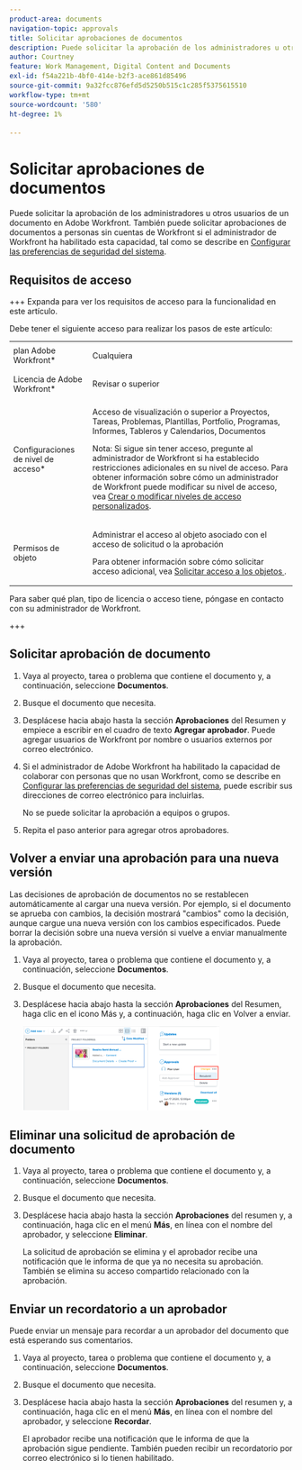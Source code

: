 ```yaml
---
product-area: documents
navigation-topic: approvals
title: Solicitar aprobaciones de documentos
description: Puede solicitar la aprobación de los administradores u otros usuarios de un documento en Adobe Workfront. También puede solicitar aprobaciones de documentos a usuarios sin cuentas de Workfront si el administrador de Workfront ha habilitado esta capacidad, tal como se describe en Configuración de las preferencias de seguridad del sistema.
author: Courtney
feature: Work Management, Digital Content and Documents
exl-id: f54a221b-4bf0-414e-b2f3-ace861d85496
source-git-commit: 9a32fcc876efd5d5250b515c1c285f5375615510
workflow-type: tm+mt
source-wordcount: '580'
ht-degree: 1%

---
```


# Solicitar aprobaciones de documentos

Puede solicitar la aprobación de los administradores u otros usuarios de un documento en Adobe Workfront. También puede solicitar aprobaciones de documentos a personas sin cuentas de Workfront si el administrador de Workfront ha habilitado esta capacidad, tal como se describe en [Configurar las preferencias de seguridad del sistema](../../administration-and-setup/manage-workfront/security/configure-security-preferences.md).

## Requisitos de acceso

+++ Expanda para ver los requisitos de acceso para la funcionalidad en este artículo.

Debe tener el siguiente acceso para realizar los pasos de este artículo:

<table style="table-layout:auto"> 
 <col> 
 <col> 
 <tbody> 
  <tr> 
   <td role="rowheader">plan Adobe Workfront*</td> 
   <td> <p>Cualquiera</p> </td> 
  </tr> 
  <tr> 
   <td role="rowheader">Licencia de Adobe Workfront*</td> 
   <td> <p>Revisar o superior</p> </td> 
  </tr> 
  <tr> 
   <td role="rowheader">Configuraciones de nivel de acceso*</td> 
   <td> <p>Acceso de visualización o superior a Proyectos, Tareas, Problemas, Plantillas, Portfolio, Programas, Informes, Tableros y Calendarios, Documentos</p> <p>Nota: Si sigue sin tener acceso, pregunte al administrador de Workfront si ha establecido restricciones adicionales en su nivel de acceso. Para obtener información sobre cómo un administrador de Workfront puede modificar su nivel de acceso, vea <a href="../../administration-and-setup/add-users/configure-and-grant-access/create-modify-access-levels.md" class="MCXref xref">Crear o modificar niveles de acceso personalizados</a>.</p> </td> 
  </tr> 
  <tr> 
   <td role="rowheader">Permisos de objeto</td> 
   <td> <p>Administrar el acceso al objeto asociado con el acceso de solicitud o la aprobación </p> <p>Para obtener información sobre cómo solicitar acceso adicional, vea <a href="../../workfront-basics/grant-and-request-access-to-objects/request-access.md" class="MCXref xref">Solicitar acceso a los objetos </a>.</p> </td> 
  </tr> 
 </tbody> 
</table>

Para saber qué plan, tipo de licencia o acceso tiene, póngase en contacto con su administrador de Workfront.

+++

## Solicitar aprobación de documento

1. Vaya al proyecto, tarea o problema que contiene el documento y, a continuación, seleccione **Documentos**.
1. Busque el documento que necesita.

1. Desplácese hacia abajo hasta la sección **Aprobaciones** del Resumen y empiece a escribir en el cuadro de texto **Agregar aprobador**. Puede agregar usuarios de Workfront por nombre o usuarios externos por correo electrónico.

1. Si el administrador de Adobe Workfront ha habilitado la capacidad de colaborar con personas que no usan Workfront, como se describe en [Configurar las preferencias de seguridad del sistema](../../administration-and-setup/manage-workfront/security/configure-security-preferences.md), puede escribir sus direcciones de correo electrónico para incluirlas.

   No se puede solicitar la aprobación a equipos o grupos.

1. Repita el paso anterior para agregar otros aprobadores.

## Volver a enviar una aprobación para una nueva versión

Las decisiones de aprobación de documentos no se restablecen automáticamente al cargar una nueva versión. Por ejemplo, si el documento se aprueba con cambios, la decisión mostrará &quot;cambios&quot; como la decisión, aunque cargue una nueva versión con los cambios especificados. Puede borrar la decisión sobre una nueva versión si vuelve a enviar manualmente la aprobación.

1. Vaya al proyecto, tarea o problema que contiene el documento y, a continuación, seleccione **Documentos**.
1. Busque el documento que necesita.

1. Desplácese hacia abajo hasta la sección **Aprobaciones** del Resumen, haga clic en el icono Más y, a continuación, haga clic en Volver a enviar.

   ![](assets/nwe-resubmit-approval-350x149.png)

## Eliminar una solicitud de aprobación de documento

1. Vaya al proyecto, tarea o problema que contiene el documento y, a continuación, seleccione **Documentos**.
1. Busque el documento que necesita.

1. Desplácese hacia abajo hasta la sección **Aprobaciones** del resumen y, a continuación, haga clic en el menú **Más**, en línea con el nombre del aprobador, y seleccione **Eliminar**.

   La solicitud de aprobación se elimina y el aprobador recibe una notificación que le informa de que ya no necesita su aprobación. También se elimina su acceso compartido relacionado con la aprobación.

## Enviar un recordatorio a un aprobador

Puede enviar un mensaje para recordar a un aprobador del documento que está esperando sus comentarios.

1. Vaya al proyecto, tarea o problema que contiene el documento y, a continuación, seleccione **Documentos**.
1. Busque el documento que necesita.

1. Desplácese hacia abajo hasta la sección **Aprobaciones** del resumen y, a continuación, haga clic en el menú **Más**, en línea con el nombre del aprobador, y seleccione **Recordar**.

   El aprobador recibe una notificación que le informa de que la aprobación sigue pendiente. También pueden recibir un recordatorio por correo electrónico si lo tienen habilitado.
